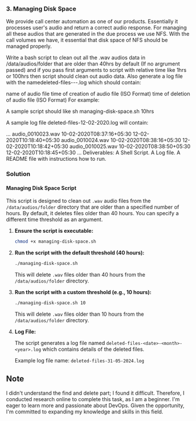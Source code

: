 ### 3. Managing Disk Space
We provide call center automation as one of our products. Essentially it processes user's audio and return a correct audio response. For managing all these audios that are generated in the due process we use NFS. With the call volumes we have, it essential that disk space of NFS should be managed properly.

Write a bash script to clean out all the .wav  audios data in /data/audios/folder that are older than 40hrs by default (If no argrument passed) and if you pass first arguments to script with relative time like 1hrs or 100hrs then script should clean out audio data. Also generate a log file with the namedeleted-files-<date>-<month>-<year>.log which should contain:

name of audio file
time of creation of audio file (ISO Format)
time of deletion of audio file (ISO Format)
For example:

A sample script should like sh managing-disk-space.sh 10hrs

A sample log file deleted-files-12-02-2020.log will contain:

...
audio_0010023.wav 10-02-2020T08:37:16+05:30 12-02-2020T10:18:40+05:30
audio_0010024.wav 10-02-2020T08:38:16+05:30 12-02-2020T10:18:42+05:30
audio_0010025.wav 10-02-2020T08:38:50+05:30 12-02-2020T10:18:45+05:30
...
Deliverables:
A Shell Script.
A Log file.
A README file with instructions how to run.

### Solution

#### Managing Disk Space Script

This script is designed to clean out `.wav` audio files from the `/data/audios/folder` directory that are older than a specified number of hours. By default, it deletes files older than 40 hours. You can specify a different time threshold as an argument.

1. **Ensure the script is executable:**

    ```bash
    chmod +x managing-disk-space.sh
    ```

2. **Run the script with the default threshold (40 hours):**

    ```bash
    ./managing-disk-space.sh
    ```

    This will delete `.wav` files older than 40 hours from the `/data/audios/folder` directory.

3. **Run the script with a custom threshold (e.g., 10 hours):**

    ```bash
    ./managing-disk-space.sh 10
    ```

    This will delete `.wav` files older than 10 hours from the `/data/audios/folder` directory.

4. **Log File:**

    The script generates a log file named `deleted-files-<date>-<month>-<year>.log` which contains details of the deleted files.

    Example log file name: `deleted-files-31-05-2024.log`

## Note

I didn't understand the find and delete part; I found it difficult. Therefore, I conducted research online to complete this task, as I am a beginner. I'm eager to learn more and passionate about DevOps. Given the opportunity, I'm committed to expanding my knowledge and skills in this field.
